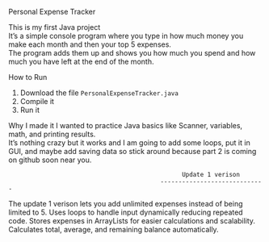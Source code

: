 Personal Expense Tracker

This is my first Java project  
It’s a simple console program where you type in how much money you make each month and then your top 5 expenses.  
The program adds them up and shows you how much you spend and how much you have left at the end of the month.

How to Run
1. Download the file `PersonalExpenseTracker.java`
2. Compile it
3. Run it

Why I made it
I wanted to practice Java basics like Scanner, variables, math, and printing results.  
It’s nothing crazy but it works and I am going to add some loops, put it in GUI, and maybe add saving data 
so stick around because part 2 is coming on github soon near you.

                                                    Update 1 verison
                                              -----------------------------
The update 1 verison lets you add  unlimited expenses instead of being limited to 5. Uses loops to handle input dynamically reducing repeated code.
Stores expenses in ArrayLists for easier calculations and scalability. Calculates total, average, and remaining balance automatically.
